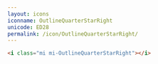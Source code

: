```yaml
---
layout: icons
iconname: OutlineQuarterStarRight
unicode: ED28
permalink: /icon/OutlineQuarterStarRight/
---
```


``` html
<i class="mi mi-OutlineQuarterStarRight"></i>
```
